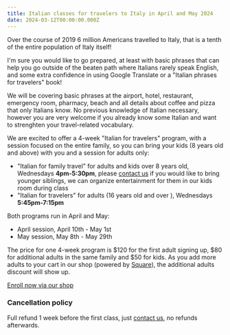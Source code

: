 ```yaml
---
title: Italian classes for travelers to Italy in April and May 2024
date: 2024-03-12T00:00:00.000Z
---
```


Over the course of 2019 6 million Americans travelled to Italy, that is a tenth of the entire population of Italy itself!

I'm sure you would like to go prepared, at least with basic phrases that can help you go outside of the beaten path where Italians rarely speak English, and some extra confidence in using Google Translate or a "Italian phrases for travelers" book!

We will be covering basic phrases at the airport, hotel, restaurant, emergency room, pharmacy, beach and all details about coffee and pizza that only Italians know. No previous knowledge of Italian necessary, however you are very welcome if you already know some Italian and want to strenghten your travel-related vocabulary.

We are excited to offer a 4-week "Italian for travelers" program, with a session focused on the entire family, so you can bring your kids (8 years old and above) with you and a session for adults only:

* "Italian for family travel" for adults and kids over 8 years old, Wednesdays **4pm-5:30pm**, please [contact us](/contact) if you would like to bring younger siblings, we can organize entertainment for them in our kids room during class
* "Italian for travelers" for adults (16 years old and over ), Wednesdays **5:45pm-7:15pm**

Both programs run in April and May:

* April session, April 10th - May 1st
* May session, May 8th - May 29th

The price for one 4-week program is $120 for the first adult signing up, $80 for additional adults in the same family and $50 for kids.
As you add more adults to your cart in our shop (powered by [Square](https://squareup.com)), the additional adults discount will show up.

<div class="tc">
<a href="https://italianschoolsd.square.site/shop/italian-for-travelers/HIZJQCNGIMD7FJ26PVOPURRQ" class="btn raise">Enroll now via our shop</a>
</div>

### Cancellation policy

Full refund 1 week before the first class, just [contact us](/contact), no refunds afterwards.
